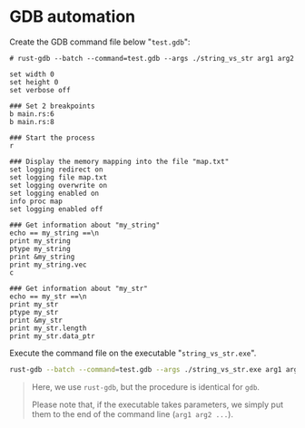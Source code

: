 # GDB automation

Create the GDB command file below "`test.gdb`":

```gdb
# rust-gdb --batch --command=test.gdb --args ./string_vs_str arg1 arg2

set width 0
set height 0
set verbose off

### Set 2 breakpoints
b main.rs:6
b main.rs:8

### Start the process
r

### Display the memory mapping into the file "map.txt"
set logging redirect on
set logging file map.txt
set logging overwrite on
set logging enabled on
info proc map
set logging enabled off

### Get information about "my_string"
echo == my_string ==\n
print my_string
ptype my_string
print &my_string
print my_string.vec
c

### Get information about "my_str"
echo == my_str ==\n
print my_str
ptype my_str
print &my_str
print my_str.length
print my_str.data_ptr
```

Execute the command file on the executable "`string_vs_str.exe`".

```bash
rust-gdb --batch --command=test.gdb --args ./string_vs_str.exe arg1 arg2
```

> Here, we use `rust-gdb`, but the procedure is identical for `gdb`.
>
> Please note that, if the executable takes parameters, we simply put them to the end of the command line (`arg1 arg2 ...`).
